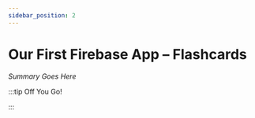 ```yaml
---
sidebar_position: 2
---
```


# Our First Firebase App – Flashcards

_Summary Goes Here_

:::tip Off You Go!

<QuestButton text="Happy Questing" link='' />

:::

